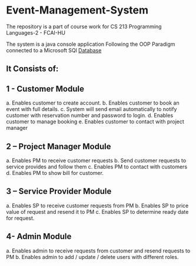 # Event-Management-System
The repository is a part of course work for CS 213 Programming Languages-2 - FCAI-HU

The system is a java console application Following the OOP Paradigm connected to a Microsoft SQl [Database](https://github.com/Abdelkareem-Anwar/Event-Management-System/blob/home/Database_ER_Model.pdf)

## It Consists of: 
## 1 - Customer Module 
a. Enables customer to create account. 
b. Enables customer to book an event with full details. 
c. System will send email automatically to notify customer with reservation 
number and password to login. 
d. Enables customer to manage booking 
e. Enables customer to contact with project manager 
 
## 2 – Project Manager Module 
a. Enables PM to receive customer requests 
b. Send customer requests to service provides and follow them 
c. Enables PM to contact with customers 
d. Enables PM to show bill for customer. 
## 3 – Service Provider Module 
a. Enables SP to receive customer requests from PM 
b. Enables SP to price value of request and resend it to PM 
c. Enables SP to determine ready date for request. 
## 4- Admin Module 
a. Enables admin to receive requests from customer and resend requests to PM 
b. Enables admin to add / update / delete users with different roles. 
